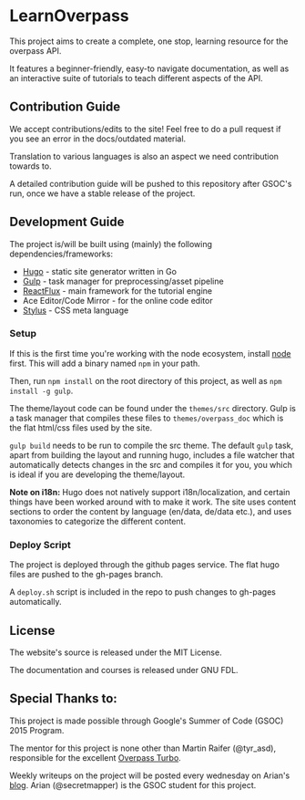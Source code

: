 # LearnOverpass

This project aims to create a complete, one stop, learning resource for the overpass API.

It features a beginner-friendly, easy-to navigate documentation, as well as an interactive suite of tutorials to teach different aspects of the API.

## Contribution Guide

We accept contributions/edits to the site! Feel free to do a pull request if you see an error in the docs/outdated material.

Translation to various languages is also an aspect we need contribution towards to.

A detailed contribution guide will be pushed to this repository after GSOC's run, once we have a stable release of the project.

## Development Guide

The project is/will be built using (mainly) the following dependencies/frameworks:

- [Hugo](http://gohugo.io) - static site generator written in Go
- [Gulp](http://gulpjs.com) - task manager for preprocessing/asset pipeline
- [ReactFlux](https://www.npmjs.com/package/react-flux) - main framework for the tutorial engine
- Ace Editor/Code Mirror - for the online code editor
- [Stylus](https://learnboost.github.io/stylus/) - CSS meta language

### Setup

If this is the first time you're working with the node ecosystem, install [node](https://nodejs.org) first. This will add a binary named `npm` in your path.

Then, run `npm install` on the root directory of this project, as well as `npm install -g gulp`.

The theme/layout code can be found under the `themes/src` directory. Gulp is a task manager that compiles these files to `themes/overpass_doc` which is the flat html/css files used by the site.

`gulp build` needs to be run to compile the src theme. The default `gulp` task, apart from building the layout and running hugo, includes a file watcher that automatically detects changes in the src and compiles it for you, you which is ideal if you are developing the theme/layout.

__Note on i18n:__
Hugo does not natively support i18n/localization, and certain things have been worked around with to make it work. The site uses content sections to order the content by language (en/data, de/data etc.), and uses taxonomies to categorize the different content.

### Deploy Script

The project is deployed through the github pages service. The flat hugo files are pushed to the gh-pages branch.

A `deploy.sh` script is included in the repo to push changes to gh-pages automatically.

## License

The website's source is released under the MIT License.

The documentation and courses is released under GNU FDL.

## Special Thanks to:

This project is made possible through Google's Summer of Code (GSOC) 2015 Program.

The mentor for this project is none other than Martin Raifer (@tyr_asd), responsible for the excellent [Overpass Turbo](http://overpass-turbo.eu).

Weekly writeups on the project will be posted every wednesday on Arian's [blog](http://arianv.com/series/gsoc-2015/). Arian (@secretmapper) is the GSOC student for this project.
